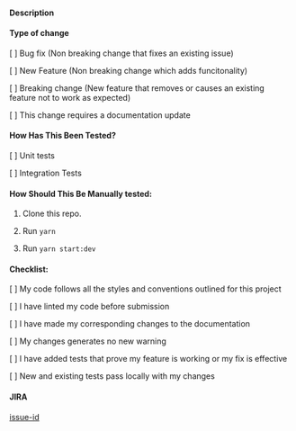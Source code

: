 #### Description

#### Type of change

[ ] Bug fix (Non breaking change that fixes an existing issue)

[ ] New Feature (Non breaking change which adds funcitonality)

[ ] Breaking change (New feature that removes or causes an existing feature not to work as expected)

[ ] This change requires a documentation update

#### How Has This Been Tested?

[ ] Unit tests

[ ] Integration Tests

#### How Should This Be Manually tested:

1. Clone this repo.

2. Run `yarn`

3. Run `yarn start:dev`

#### Checklist:

[ ] My code follows all the styles and conventions outlined for this project

[ ] I have linted my code before submission

[ ] I have made my corresponding changes to the documentation

[ ] My changes generates no new warning

[ ] I have added tests that prove my feature is working or my fix is effective

[ ] New and existing tests pass locally with my changes

#### JIRA

[issue-id](issue-link)
